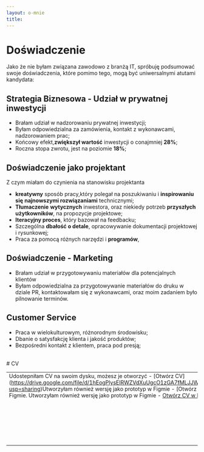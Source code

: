 ```yaml
---
layout: o-mnie
title:
---
```

# Doświadczenie

Jako że nie byłam związana zawodowo z branżą IT,
spróbuję podsumować swoje doświadczenia, które pomimo tego,
mogą być uniwersalnymi atutami kandydata: 


## Strategia Biznesowa - Udział w prywatnej inwestycji

- Brałam udział w nadzorowaniu prywatnej inwestycji;
- Byłam odpowiedzialna za zamówienia, kontakt z wykonawcami, nadzorowaniem prac;
- Końcowy efekt,**zwiększył wartość** inwestycji o conajmniej **28%**;
- Roczna stopa zwrotu, jest na poziomie **18%**;



## Doświadczenie jako projektant

Z czym miałam do czynienia na stanowisku projektanta 

- **kreatywny** sposób pracy,który polegał na poszukiwaniu i **inspirowaniu się** **najnowszymi rozwiązaniami** technicznymi;
- **Tłumaczenie** **wytycznych** inwestora, oraz niekiedy potrzeb **przyszłych użytkowników**, na propozycje projektowe;
- **Iteracyjny proces**, który bazował na feedbacku;
- Szczególna **dbałość o detale**, opracowywanie dokumentacji projektowej i rysunkowej;
- Praca za pomocą różnych narzędzi i **programów**, 

## Doświadczenie - Marketing

- Brałam udział w przygotowywaniu materiałów dla potencjalnych klientów
- Byłam odpowiedzialna za przygotowywanie materiałów do druku w dziale PR, kontaktowałam się z wykonawcami, oraz moim zadaniem było pilnowanie terminów.

## Customer Service

- Praca w wielokulturowym, różnorodnym środowisku;
- Dbanie o satysfakcję klienta i jakość produktów;
- Bezpośredni kontakt z klientem, praca pod presją;
<br>
# CV

|                                                              |                                                              |
| ------------------------------------------------------------ | -----------------------------------------------------------: |
| Udostepniłam CV na swoim dysku, możesz je otworzyć -  [Otwórz CV]                                 (https://drive.google.com/file/d/1hEogPlysEIRWZVdXuUgcO1zGA7fMLJJW/view?usp=sharing)Utworzyłam również wersję jako prototyp w Figmie - [Otwórz CV w Figmie.                                          Utworzyłam również wersję jako prototyp w Figmie - [Otwórz CV w Figmie](https://www.figma.com/proto/hi6MsvVflNzFSG0QDNcBaK/Anita_Kasperek_CV?node-id=73%3A66&scaling=min-zoom&page-id=71%3A0)<br/><br/><br/><br/><br/><br/><br/><br/> | [![image-text](https://raw.githubusercontent.com/AnitakasperekUX/AnitakasperekUX.github.io/main/assets/img/Mask%20Group%404x.png)](https://raw.githubusercontent.com/AnitakasperekUX/AnitakasperekUX.github.io/main/assets/img/2021_cv_dark%20mode%2012%40.png) |


